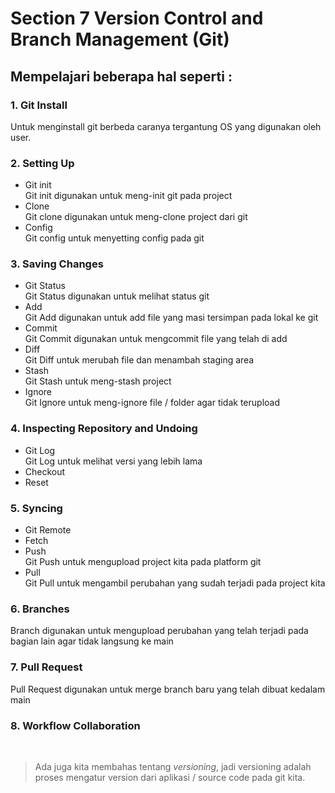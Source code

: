 # Section 7 Version Control and Branch Management (Git)

## Mempelajari beberapa hal seperti :

### 1. Git Install
Untuk menginstall git berbeda caranya tergantung OS yang digunakan oleh user.

### 2. Setting Up
- Git init <br>
Git init digunakan untuk meng-init git pada project
- Clone <br>
Git clone digunakan untuk meng-clone project dari git
- Config <br>
Git config untuk menyetting config pada git

### 3. Saving Changes
- Git Status <br>
Git Status digunakan untuk melihat status git
- Add <br>
Git Add digunakan untuk add file yang masi tersimpan pada lokal ke git
- Commit <br>
Git Commit digunakan untuk mengcommit file yang telah di add
- Diff <br>
Git Diff untuk merubah file dan menambah staging area
- Stash <br>
Git Stash untuk meng-stash project
- Ignore <br>
Git Ignore untuk meng-ignore file / folder agar tidak terupload

### 4. Inspecting Repository and Undoing
- Git Log <br>
Git Log untuk melihat versi yang lebih lama
- Checkout
- Reset

### 5. Syncing
- Git Remote
- Fetch
- Push <br>
Git Push untuk mengupload project kita pada platform git
- Pull <br>
Git Pull untuk mengambil perubahan yang sudah terjadi pada project kita

### 6. Branches <br>
Branch digunakan untuk mengupload perubahan yang telah terjadi pada bagian lain agar tidak langsung ke main

### 7. Pull Request <br>
Pull Request digunakan untuk merge branch baru yang telah dibuat kedalam main

### 8. Workflow Collaboration
<br>

> Ada juga kita membahas tentang *versioning*, jadi versioning adalah proses mengatur version dari aplikasi / source code pada git kita.